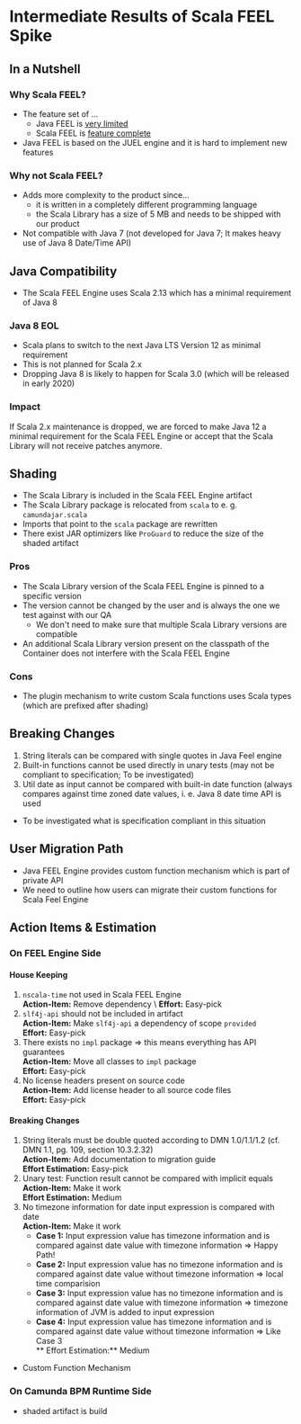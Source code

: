 # Intermediate Results of Scala FEEL Spike

## In a Nutshell

### Why Scala FEEL?

* The feature set of ...
  * Java FEEL is [very limited](very-limited)
  * Scala FEEL is [feature complete](feature-complete)
* Java FEEL is based on the JUEL engine and it is hard to implement new features

### Why not Scala FEEL?

* Adds more complexity to the product since... 
  * it is written in a completely different programming language
  * the Scala Library has a size of 5 MB and needs to be shipped with our product
* Not compatible with Java 7 (not developed for Java 7; It makes heavy use of Java 8 
Date/Time API)

## Java Compatibility

* The Scala FEEL Engine uses Scala 2.13 which has a minimal requirement of Java 8

### Java 8 EOL

* Scala plans to switch to the next Java LTS Version 12 as minimal requirement
* This is not planned for Scala 2.x
* Dropping Java 8 is likely to happen for Scala 3.0 (which will be released in early 2020)

### Impact

If Scala 2.x maintenance is dropped, we are forced to make Java 12 a minimal requirement for the 
Scala FEEL Engine or accept that the Scala Library will not receive patches anymore.

## Shading

* The Scala Library is included in the Scala FEEL Engine artifact
* The Scala Library package is relocated from `scala` to e. g. `camundajar.scala`
* Imports that point to the `scala` package are rewritten
* There exist JAR optimizers like `ProGuard` to reduce the size of the shaded artifact

### Pros

* The Scala Library version of the Scala FEEL Engine is pinned to a specific version
 * The version cannot be changed by the user and is always the one we test against with our QA
    * We don't need to make sure that multiple Scala Library versions are compatible
 * An additional Scala Library version present on the classpath of the Container does not interfere 
 with the Scala FEEL Engine

### Cons

* The plugin mechanism to write custom Scala functions uses Scala types (which are prefixed after 
shading)

## Breaking Changes

1. String literals can be compared with single quotes in Java Feel engine
2. Built-in functions cannot be used directly in unary tests (may not be compliant to 
specification; To be investigated)
3. Util date as input cannot be compared with built-in date function (always compares against 
time zoned date values, i. e. Java 8 date time API is used
  * To be investigated what is specification compliant in this situation

## User Migration Path

* Java FEEL Engine provides custom function mechanism which is part of private API
* We need to outline how users can migrate their custom functions for Scala Feel Engine

## Action Items & Estimation

### On FEEL Engine Side


#### House Keeping

1.  `nscala-time` not used in Scala FEEL Engine \
    **Action-Item:** Remove dependency \ 
    **Effort:** Easy-pick
2.  `slf4j-api` should not be included in artifact \
    **Action-Item:** Make `slf4j-api` a dependency of scope `provided` \
    **Effort:** Easy-pick 
3.  There exists no `impl` package => this means everything has API guarantees \
    **Action-Item:** Move all classes to `impl` package \
    **Effort:** Easy-pick
4.  No license headers present on source code \
    **Action-Item:** Add license header to all source code files \
    **Effort:** Easy-pick

#### Breaking Changes

1.  String literals must be double quoted according to DMN 1.0/1.1/1.2 (cf. DMN 1.1, pg. 109, 
    section 10.3.2.32) \
    **Action-Item:** Add documentation to migration guide \
    **Effort Estimation:** Easy-pick
2.  Unary test: Function result cannot be compared with implicit equals \
    **Action-Item:** Make it work \
    **Effort Estimation:** Medium
3.  No timezone information for date input expression is compared with date \
    **Action-Item:** Make it work
      * **Case 1:** Input expression value has timezone information and is compared against date 
      value with timezone information => Happy Path!
      * **Case 2:** Input expression value has no timezone information and is compared against 
      date value without timezone information => local time comparision
      * **Case 3:** Input expression value has no timezone information and is compared against 
      date value with timezone information => timezone information of JVM is added to input 
      expression
      * **Case 4:** Input expression value has timezone information and is compared against date 
      value without timezone information => Like Case 3 \
    ** Effort Estimation:** Medium

* Custom Function Mechanism


### On Camunda BPM Runtime Side

* shaded artifact is build


[feature-complete]: https://github.com/camunda/feel-scala#status
[very-limited]: https://docs.google.com/spreadsheets/d/1eLQjvLTr8nnnQV7h_rMk8fZbyW_oyipj1TO1wTiM_SA/edit